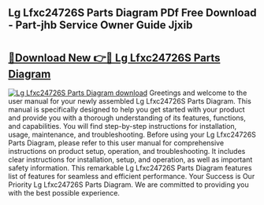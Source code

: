 ## Lg Lfxc24726S Parts Diagram PDf Free Download - Part-jhb Service Owner Guide Jjxib

# <h2><a href="http://dficv4.blite.top/?on=Lg+Lfxc24726S+Parts+Diagram">🔗Download New 👉🔴 Lg Lfxc24726S Parts Diagram</a></h2>

[![Lg Lfxc24726S Parts Diagram download](https://i.imgur.com/lujVjoI.png)](http://dficv4.blite.top/?on=Lg+Lfxc24726S+Parts+Diagram)
Greetings and welcome to the user manual for your newly assembled Lg Lfxc24726S Parts Diagram. This manual is specifically designed to help you get started with your product and provide you with a thorough understanding of its features, functions, and capabilities. You will find step-by-step instructions for installation, usage, maintenance, and troubleshooting. Before using your Lg Lfxc24726S Parts Diagram, please refer to this user manual for comprehensive instructions on product setup, operation, and troubleshooting. It includes clear instructions for installation, setup, and operation, as well as important safety information. This remarkable Lg Lfxc24726S Parts Diagram features list of features for seamless and efficient performance. Your Success is Our Priority Lg Lfxc24726S Parts Diagram. We are committed to providing you with the best possible experience.
